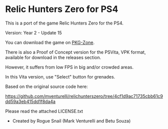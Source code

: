 # Relic Hunters Zero for PS4

This is a port of the game Relic Hunters Zero for the PS4.

Version: Year 2 - Update 15

You can download the game on [PKG-Zone](https://pkg-zone.com/details/RHZR00001).


There is also a Proof of Concept version for the PSVita, VPK format, available for download in the releases section.

However, it suffers from low FPS in big and/or crowded areas.

In this Vita version, use "Select" button for grenades.


Based on the original source code here:

https://github.com/mventurelli/relichunterszero/tree/4cf1d9ac71735cbb61c9dd59a3eb415dd1f8da4a


Please read the attached LICENSE.txt

- Created by Rogue Snail (Mark Venturelli and Betu Souza)
